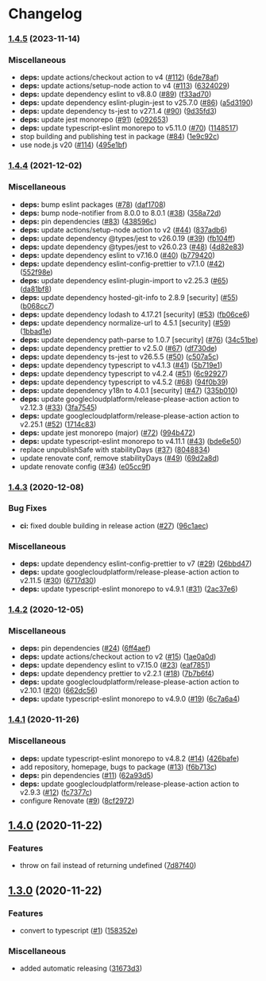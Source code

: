# Changelog

### [1.4.5](https://www.github.com/lindell/aoc-loader/compare/v1.4.4...v1.4.5) (2023-11-14)


### Miscellaneous

* **deps:** update actions/checkout action to v4 ([#112](https://www.github.com/lindell/aoc-loader/issues/112)) ([6de78af](https://www.github.com/lindell/aoc-loader/commit/6de78afca0eb5c7fc6edc93c65e6b0b0661b26b5))
* **deps:** update actions/setup-node action to v4 ([#113](https://www.github.com/lindell/aoc-loader/issues/113)) ([6324029](https://www.github.com/lindell/aoc-loader/commit/6324029bc1a5a00c4671e2c8fdcba75fbc90f8db))
* **deps:** update dependency eslint to v8.8.0 ([#89](https://www.github.com/lindell/aoc-loader/issues/89)) ([f33ad70](https://www.github.com/lindell/aoc-loader/commit/f33ad708dbb1b15c1142325678a8c1921aec4caa))
* **deps:** update dependency eslint-plugin-jest to v25.7.0 ([#86](https://www.github.com/lindell/aoc-loader/issues/86)) ([a5d3190](https://www.github.com/lindell/aoc-loader/commit/a5d3190ebb825c23a4b3766a1fb2d253daa4caac))
* **deps:** update dependency ts-jest to v27.1.4 ([#90](https://www.github.com/lindell/aoc-loader/issues/90)) ([9d35fd3](https://www.github.com/lindell/aoc-loader/commit/9d35fd32ca95aae8c366a8b47cedcf80947eee90))
* **deps:** update jest monorepo ([#91](https://www.github.com/lindell/aoc-loader/issues/91)) ([e092653](https://www.github.com/lindell/aoc-loader/commit/e0926535cd2f0a0c8d68295cfc9dc4178b1a1665))
* **deps:** update typescript-eslint monorepo to v5.11.0 ([#70](https://www.github.com/lindell/aoc-loader/issues/70)) ([1148517](https://www.github.com/lindell/aoc-loader/commit/1148517a0869be2898678d170ed378337e631f6b))
* stop building and publishing test in package ([#84](https://www.github.com/lindell/aoc-loader/issues/84)) ([1e9c92c](https://www.github.com/lindell/aoc-loader/commit/1e9c92c148de4be1513f2d747418188c19b2a9a7))
* use node.js v20 ([#114](https://www.github.com/lindell/aoc-loader/issues/114)) ([495e1bf](https://www.github.com/lindell/aoc-loader/commit/495e1bfa798ab483ae9e5b79c67867ee8d8a1228))

### [1.4.4](https://www.github.com/lindell/aoc-loader/compare/v1.4.3...v1.4.4) (2021-12-02)


### Miscellaneous

* **deps:** bump eslint packages ([#78](https://www.github.com/lindell/aoc-loader/issues/78)) ([daf1708](https://www.github.com/lindell/aoc-loader/commit/daf17085ef0a197c622081f292e7c4a1553a531b))
* **deps:** bump node-notifier from 8.0.0 to 8.0.1 ([#38](https://www.github.com/lindell/aoc-loader/issues/38)) ([358a72d](https://www.github.com/lindell/aoc-loader/commit/358a72dcd57b0aa05083061fcc20d4d2a82fc77f))
* **deps:** pin dependencies ([#83](https://www.github.com/lindell/aoc-loader/issues/83)) ([438596c](https://www.github.com/lindell/aoc-loader/commit/438596ca11a24a522f37f23d960b387ad31d05a0))
* **deps:** update actions/setup-node action to v2 ([#44](https://www.github.com/lindell/aoc-loader/issues/44)) ([837adb6](https://www.github.com/lindell/aoc-loader/commit/837adb691433710f9c9ae8d5da25ddf79aa014c7))
* **deps:** update dependency @types/jest to v26.0.19 ([#39](https://www.github.com/lindell/aoc-loader/issues/39)) ([fb104ff](https://www.github.com/lindell/aoc-loader/commit/fb104ff873137e8bd2e4d5455af3cccd79d00b02))
* **deps:** update dependency @types/jest to v26.0.23 ([#48](https://www.github.com/lindell/aoc-loader/issues/48)) ([4d82e83](https://www.github.com/lindell/aoc-loader/commit/4d82e8329b6586ac05dc31c2093f67cbf81d8ab7))
* **deps:** update dependency eslint to v7.16.0 ([#40](https://www.github.com/lindell/aoc-loader/issues/40)) ([b779420](https://www.github.com/lindell/aoc-loader/commit/b779420c0c62175a63ade97f34660af745fac043))
* **deps:** update dependency eslint-config-prettier to v7.1.0 ([#42](https://www.github.com/lindell/aoc-loader/issues/42)) ([552f98e](https://www.github.com/lindell/aoc-loader/commit/552f98e960092af843d7707e8c8b903c5b4d9def))
* **deps:** update dependency eslint-plugin-import to v2.25.3 ([#65](https://www.github.com/lindell/aoc-loader/issues/65)) ([da81bf8](https://www.github.com/lindell/aoc-loader/commit/da81bf8813bbac7a7b97f7e94d8b7a79f1f116ea))
* **deps:** update dependency hosted-git-info to 2.8.9 [security] ([#55](https://www.github.com/lindell/aoc-loader/issues/55)) ([b068cc7](https://www.github.com/lindell/aoc-loader/commit/b068cc76938378c48479497cc147b9402c9693aa))
* **deps:** update dependency lodash to 4.17.21 [security] ([#53](https://www.github.com/lindell/aoc-loader/issues/53)) ([fb06ce6](https://www.github.com/lindell/aoc-loader/commit/fb06ce64732f706a01d1bd41dff1e53ae98bf644))
* **deps:** update dependency normalize-url to 4.5.1 [security] ([#59](https://www.github.com/lindell/aoc-loader/issues/59)) ([1bbad1e](https://www.github.com/lindell/aoc-loader/commit/1bbad1eaae7aa73b3fec9b3184f5a5230f81a6f7))
* **deps:** update dependency path-parse to 1.0.7 [security] ([#76](https://www.github.com/lindell/aoc-loader/issues/76)) ([34c51be](https://www.github.com/lindell/aoc-loader/commit/34c51befb7eb4efe6d108bd358bd40563523dec4))
* **deps:** update dependency prettier to v2.5.0 ([#67](https://www.github.com/lindell/aoc-loader/issues/67)) ([df730de](https://www.github.com/lindell/aoc-loader/commit/df730dedf7b450db758d80fc9539a38400b10484))
* **deps:** update dependency ts-jest to v26.5.5 ([#50](https://www.github.com/lindell/aoc-loader/issues/50)) ([c507a5c](https://www.github.com/lindell/aoc-loader/commit/c507a5cf900afaf99593ce023df0f855a4e3fe90))
* **deps:** update dependency typescript to v4.1.3 ([#41](https://www.github.com/lindell/aoc-loader/issues/41)) ([5b719e1](https://www.github.com/lindell/aoc-loader/commit/5b719e11068ee0164ef9cfefb4ed2a74d91b3e58))
* **deps:** update dependency typescript to v4.2.4 ([#51](https://www.github.com/lindell/aoc-loader/issues/51)) ([6c92927](https://www.github.com/lindell/aoc-loader/commit/6c9292761608424acab5c7dbf38fccfb16f16695))
* **deps:** update dependency typescript to v4.5.2 ([#68](https://www.github.com/lindell/aoc-loader/issues/68)) ([94f0b39](https://www.github.com/lindell/aoc-loader/commit/94f0b399a53bab1cc9cb873cd6c3188efde3f1a0))
* **deps:** update dependency y18n to 4.0.1 [security] ([#47](https://www.github.com/lindell/aoc-loader/issues/47)) ([335b010](https://www.github.com/lindell/aoc-loader/commit/335b0100a205e0fe5ff049b456f3aebf019aff48))
* **deps:** update googlecloudplatform/release-please-action action to v2.12.3 ([#33](https://www.github.com/lindell/aoc-loader/issues/33)) ([3fa7545](https://www.github.com/lindell/aoc-loader/commit/3fa7545f64de4c3ea3d7caa5504ed1396ff0e64e))
* **deps:** update googlecloudplatform/release-please-action action to v2.25.1 ([#52](https://www.github.com/lindell/aoc-loader/issues/52)) ([1714c83](https://www.github.com/lindell/aoc-loader/commit/1714c83bb503854715d96e64784fa8af2b18af0d))
* **deps:** update jest monorepo (major) ([#72](https://www.github.com/lindell/aoc-loader/issues/72)) ([994b472](https://www.github.com/lindell/aoc-loader/commit/994b47294eec768e441d31bc1161f06ec919aeea))
* **deps:** update typescript-eslint monorepo to v4.11.1 ([#43](https://www.github.com/lindell/aoc-loader/issues/43)) ([bde6e50](https://www.github.com/lindell/aoc-loader/commit/bde6e50569e24794b94e3eac36727e21138f8b75))
* replace unpublishSafe with stabilityDays ([#37](https://www.github.com/lindell/aoc-loader/issues/37)) ([8048834](https://www.github.com/lindell/aoc-loader/commit/8048834f744cfb9e0eeded251a0ec6bf654b6443))
* update renovate conf, remove stabilityDays ([#49](https://www.github.com/lindell/aoc-loader/issues/49)) ([69d2a8d](https://www.github.com/lindell/aoc-loader/commit/69d2a8d02e8ba813fc422563e1953a0303c4d973))
* update renovate config ([#34](https://www.github.com/lindell/aoc-loader/issues/34)) ([e05cc9f](https://www.github.com/lindell/aoc-loader/commit/e05cc9f8633132ffb2506d3acd00e9c7d024fd4f))

### [1.4.3](https://www.github.com/lindell/aoc-loader/compare/v1.4.2...v1.4.3) (2020-12-08)


### Bug Fixes

* **ci:** fixed double building in release action ([#27](https://www.github.com/lindell/aoc-loader/issues/27)) ([96c1aec](https://www.github.com/lindell/aoc-loader/commit/96c1aec18c76710bd47f3d38260234baaf5fd6c4))


### Miscellaneous

* **deps:** update dependency eslint-config-prettier to v7 ([#29](https://www.github.com/lindell/aoc-loader/issues/29)) ([26bbd47](https://www.github.com/lindell/aoc-loader/commit/26bbd473b1f755be5020d8eaa1431b5a42f559c2))
* **deps:** update googlecloudplatform/release-please-action action to v2.11.5 ([#30](https://www.github.com/lindell/aoc-loader/issues/30)) ([6717d30](https://www.github.com/lindell/aoc-loader/commit/6717d304572d2fcbef351ffc918870061255ba1b))
* **deps:** update typescript-eslint monorepo to v4.9.1 ([#31](https://www.github.com/lindell/aoc-loader/issues/31)) ([2ac37e6](https://www.github.com/lindell/aoc-loader/commit/2ac37e60df05d4d47d72e4adce7e149c7a078920))

### [1.4.2](https://www.github.com/lindell/aoc-loader/compare/v1.4.1...v1.4.2) (2020-12-05)


### Miscellaneous

* **deps:** pin dependencies ([#24](https://www.github.com/lindell/aoc-loader/issues/24)) ([6ff4aef](https://www.github.com/lindell/aoc-loader/commit/6ff4aefe0ab181cd805594b1905b55fad469490e))
* **deps:** update actions/checkout action to v2 ([#15](https://www.github.com/lindell/aoc-loader/issues/15)) ([1ae0a0d](https://www.github.com/lindell/aoc-loader/commit/1ae0a0d062100b9ce4fd187dde41d7771ddb72ef))
* **deps:** update dependency eslint to v7.15.0 ([#23](https://www.github.com/lindell/aoc-loader/issues/23)) ([eaf7851](https://www.github.com/lindell/aoc-loader/commit/eaf7851a27606e84254250a09ecad85bb3e59731))
* **deps:** update dependency prettier to v2.2.1 ([#18](https://www.github.com/lindell/aoc-loader/issues/18)) ([7b7b6f4](https://www.github.com/lindell/aoc-loader/commit/7b7b6f497e3a9c946d45f68a15f587283f83d91c))
* **deps:** update googlecloudplatform/release-please-action action to v2.10.1 ([#20](https://www.github.com/lindell/aoc-loader/issues/20)) ([662dc56](https://www.github.com/lindell/aoc-loader/commit/662dc56dc272b7fc90b397f9c5d97b6be6de53c3))
* **deps:** update typescript-eslint monorepo to v4.9.0 ([#19](https://www.github.com/lindell/aoc-loader/issues/19)) ([6c7a6a4](https://www.github.com/lindell/aoc-loader/commit/6c7a6a4fc70bb871fc833fe66f906df383a45a4f))

### [1.4.1](https://www.github.com/lindell/aoc-loader/compare/v1.4.0...v1.4.1) (2020-11-26)


### Miscellaneous

* **deps:** update typescript-eslint monorepo to v4.8.2 ([#14](https://www.github.com/lindell/aoc-loader/issues/14)) ([426bafe](https://www.github.com/lindell/aoc-loader/commit/426bafecef428421f861433154b12582476184a8))
* add repository, homepage, bugs to package ([#13](https://www.github.com/lindell/aoc-loader/issues/13)) ([f6b713c](https://www.github.com/lindell/aoc-loader/commit/f6b713c8f3647b80d5063b6270adda6c5020e9cb))
* **deps:** pin dependencies ([#11](https://www.github.com/lindell/aoc-loader/issues/11)) ([62a93d5](https://www.github.com/lindell/aoc-loader/commit/62a93d52ea668e03c9f7c15fcc52dc72961e03ca))
* **deps:** update googlecloudplatform/release-please-action action to v2.9.3 ([#12](https://www.github.com/lindell/aoc-loader/issues/12)) ([fc7377c](https://www.github.com/lindell/aoc-loader/commit/fc7377c3836e52ee8f21f489724445bf382147fb))
* configure Renovate ([#9](https://www.github.com/lindell/aoc-loader/issues/9)) ([8cf2972](https://www.github.com/lindell/aoc-loader/commit/8cf29729dc6947b5c4550d4d27dabeea2f58c86a))

## [1.4.0](https://www.github.com/lindell/aoc-loader/compare/v1.3.0...v1.4.0) (2020-11-22)


### Features

* throw on fail instead of returning undefined ([7d87f40](https://www.github.com/lindell/aoc-loader/commit/7d87f409bfb486f00a19b188c8160e30197a0b9c))

## [1.3.0](https://www.github.com/lindell/aoc-loader/compare/v1.2.0...v1.3.0) (2020-11-22)


### Features

* convert to typescript ([#1](https://www.github.com/lindell/aoc-loader/issues/1)) ([158352e](https://www.github.com/lindell/aoc-loader/commit/158352e489c31d00487b6f78d47be938f3d6f417))


### Miscellaneous

* added automatic releasing ([31673d3](https://www.github.com/lindell/aoc-loader/commit/31673d370bbef662bb277c38ff32e22bce2d170a))
